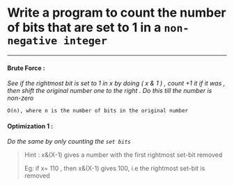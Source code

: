 # Write a program to count the number of bits that are set to 1 in a `non-negative integer`

---
#### Brute Force : 
_See if the rightmost bit is set to 1 in x by doing ( x & 1 ) , count +1 it if it was , then shift the original number one to the right . Do this till the number is non-zero_

`O(n), where n is the number of bits in the original number`
#### Optimization 1 : 

_Do the same by only counting the `set bits`_

> Hint : x&(X-1) gives a number with the first rightmost set-bit removed 
> 
>  Eg: if x= 110 , then x&(X-1) gives 100, i.e the rightmost set-bit is removed